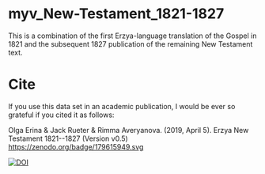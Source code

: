 # myv_New-Testament_1821-1827
This is a combination of the first Erzya-language translation of the Gospel in 1821 and the subsequent 1827 publication of the remaining New Testament text.

# Cite

If you use this data set in an academic publication, I would be ever so grateful if you cited it as follows:

Olga Erina & Jack Rueter & Rimma Averyanova. (2019, April 5). Erzya New Testament 1821--1827 (Version v0.5)
https://zenodo.org/badge/179615949.svg
   
[![DOI](https://zenodo.org/badge/179615949.svg)](https://zenodo.org/badge/latestdoi/179615949)
